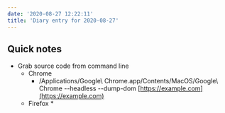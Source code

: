 ```yaml
---
date: '2020-08-27 12:22:11'
title: 'Diary entry for 2020-08-27'
---
```

## Quick notes
* Grab source code from command line
  * Chrome
    * /Applications/Google\ Chrome.app/Contents/MacOS/Google\ Chrome --headless --dump-dom [https://example.com](https://example.com)
  * Firefox
    *


